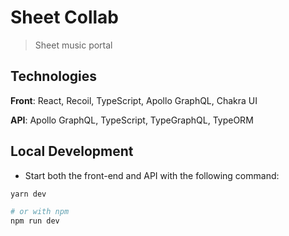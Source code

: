 # Sheet Collab

> Sheet music portal

## Technologies

**Front**: React, Recoil, TypeScript, Apollo GraphQL, Chakra UI

**API**: Apollo GraphQL, TypeScript, TypeGraphQL, TypeORM

## Local Development

- Start both the front-end and API with the following command:

```bash
yarn dev

# or with npm
npm run dev
```

